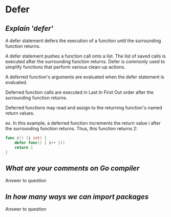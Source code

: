 # **Defer**

## *Explain 'defer'*

A defer statement defers the execution of a function until the surrounding function returns.

A defer statement pushes a function call onto a list. The list of saved calls is executed after the surrounding function returns. Defer is commonly used to simplify functions that perform various clean-up actions.

A deferred function's arguments are evaluated when the defer statement is evaluated.

Deferred function calls are executed in Last In First Out order after the surrounding function returns.

Deferred functions may read and assign to the returning function's named return values.

ex. In this example, a deferred function increments the return value i after the surrounding function returns. Thus, this function returns 2:

```go
func c() (i int) {
    defer func() { i++ }()
    return 1
}
```

## *What are your comments on Go compiler*

Answer to question

## *In how many ways we can import packages*

Answer to question
